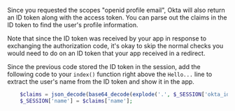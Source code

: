 Since you requested the scopes "openid profile email", Okta will also return an ID token along with the access token. You can parse out the claims in the ID token to find the user's profile information.

Note that since the ID token was received by your app in response to exchanging the authorization code, it's okay to skip the normal checks you would need to do on an ID token that your app received in a redirect.

Since the previous code stored the ID token in the session, add the following code to your `index()` function right above the `Hello...` line to extract the user's name from the ID token and show it in the app.

```php
    $claims = json_decode(base64_decode(explode('.', $_SESSION['okta_id_token'])[1]), true);
    $_SESSION['name'] = $claims['name'];
```
